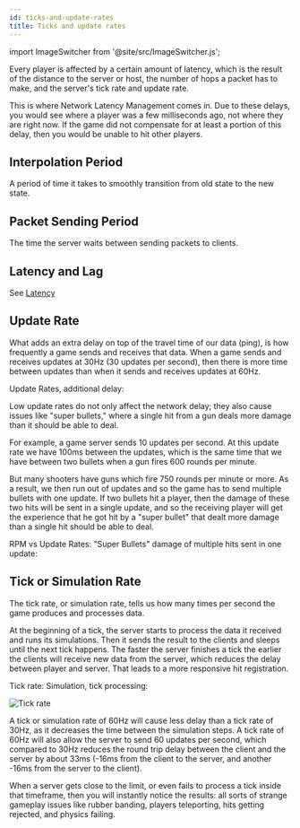 ```yaml
---
id: ticks-and-update-rates
title: Ticks and update rates
---
```

import ImageSwitcher from '@site/src/ImageSwitcher.js';

Every player is affected by a certain amount of latency, which is the result of the distance to the server or host, the number of hops a packet has to make, and the server's tick rate and update rate.

This is where Network Latency Management comes in. Due to these delays, you would see where a player was a few milliseconds ago, not where they are right now. If the game did not compensate for at least a portion of this delay, then you would be unable to hit other players.


## Interpolation Period

A period of time it takes to smoothly transition from old state to the new state.

## Packet Sending Period 

The time the server waits between sending packets to clients.

## Latency and Lag

See [Latency](../../learn/lagandpacketloss.md#latency)

## Update Rate

What adds an extra delay on top of the travel time of our data (ping), is how frequently a game sends and receives that data. When a game sends and receives updates at 30Hz (30 updates per second), then there is more time between updates than when it sends and receives updates at 60Hz.

Update Rates, additional delay:

<ImageSwitcher 
lightImageSrc="/img/update-rates-light.png?text=LightMode"
darkImageSrc="/img/update-rates-dark.png?text=DarkMode"/>

Low update rates do not only affect the network delay; they also cause issues like "super bullets," where a single hit from a gun deals more damage than it should be able to deal. 

For example, a game server sends 10 updates per second. At this update rate we have 100ms between the updates, which is the same time that we have between two bullets when a gun fires 600 rounds per minute.

But many shooters have guns which fire 750 rounds per minute or more. As a result, we then run out of updates and so the game has to send multiple bullets with one update. If two bullets hit a player, then the damage of these two hits will be sent in a single update, and so the receiving player will get the experience that he got hit by a "super bullet" that dealt more damage than a single hit should be able to deal.

RPM vs Update Rates: "Super Bullets" damage of multiple hits sent in one update:

<ImageSwitcher 
lightImageSrc="/img/rpm_update_rates-light.png?text=LightMode"
darkImageSrc="/img/rpm_update_rates-dark.png?text=DarkMode"/>

## Tick or Simulation Rate

The tick rate, or simulation rate, tells us how many times per second the game produces and processes data.

At the beginning of a tick, the server starts to process the data it received and runs its simulations. Then it sends the result to the clients and sleeps until the next tick happens. The faster the server finishes a tick the earlier the clients will receive new data from the server, which reduces the delay between player and server. That leads to a more responsive hit registration. 

Tick rate: Simulation, tick processing:

![Tick rate](/img/tick_rate.png)

A tick or simulation rate of 60Hz will cause less delay than a tick rate of 30Hz, as it decreases the time between the simulation steps. A tick rate of 60Hz will also allow the server to send 60 updates per second, which compared to 30Hz reduces the round trip delay between the client and the server by about 33ms (-16ms from the client to the server, and another -16ms from the server to the client).

When a server gets close to the limit, or even fails to process a tick inside that timeframe, then you will instantly notice the results: all sorts of strange gameplay issues like rubber banding, players teleporting, hits getting rejected, and physics failing.
